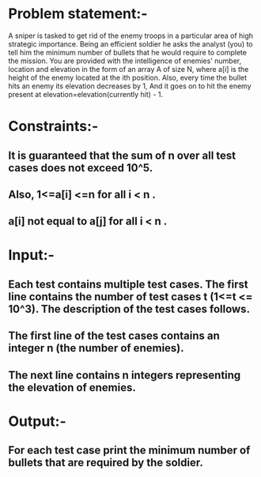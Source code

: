 # Problem statement:-

A sniper is tasked to get rid of the enemy troops in a particular area of high strategic importance. Being an efficient soldier he asks the analyst (you) to tell him the minimum number of bullets that he would require to complete the mission.
You are provided with the intelligence of enemies' number, location and elevation in the form of an array A of size N, where a[i] is the height of the enemy located at the ith position.
Also, every time the bullet hits an enemy its elevation decreases by 1, And it goes on to hit the enemy present at elevation=elevation(currently hit) - 1. 


# Constraints:-
## It is guaranteed that the sum of n over all test cases does not exceed 10^5.
## Also, 1<=a[i] <=n for all i < n .
## a[i] not equal to a[j] for all i < n .


# Input:-
## Each test contains multiple test cases. The first line contains the number of test cases t (1<=t <= 10^3). The description of the test cases follows.
## The first line of the test cases contains an integer n (the number of enemies).
## The next line contains n integers representing the elevation of enemies.

# Output:-
## For each test case print the minimum number of bullets that are required by the soldier. 
